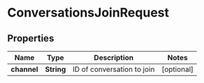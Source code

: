 

# ConversationsJoinRequest


## Properties

| Name | Type | Description | Notes |
|------------ | ------------- | ------------- | -------------|
|**channel** | **String** | ID of conversation to join |  [optional] |



